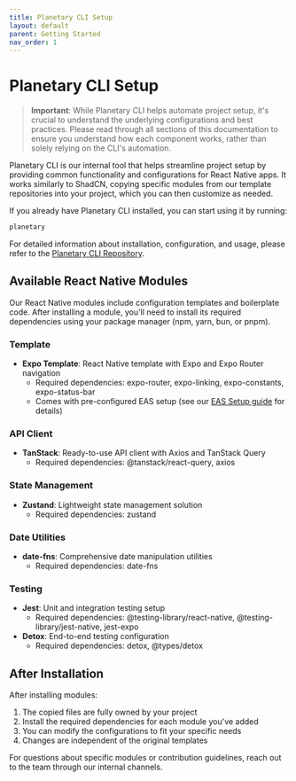 ```yaml
---
title: Planetary CLI Setup
layout: default
parent: Getting Started
nav_order: 1
---
```


# Planetary CLI Setup

> **Important**: While Planetary CLI helps automate project setup, it's crucial to understand the underlying configurations and best practices. Please read through all sections of this documentation to ensure you understand how each component works, rather than solely relying on the CLI's automation.

Planetary CLI is our internal tool that helps streamline project setup by providing common functionality and configurations for React Native apps. It works similarly to ShadCN, copying specific modules from our template repositories into your project, which you can then customize as needed.

If you already have Planetary CLI installed, you can start using it by running:
```bash
planetary
```

For detailed information about installation, configuration, and usage, please refer to the [Planetary CLI Repository](https://github.com/SpaceUY/planetary).

## Available React Native Modules

Our React Native modules include configuration templates and boilerplate code. After installing a module, you'll need to install its required dependencies using your package manager (npm, yarn, bun, or pnpm).

### Template
- **Expo Template**: React Native template with Expo and Expo Router navigation
  - Required dependencies: expo-router, expo-linking, expo-constants, expo-status-bar
  - Comes with pre-configured EAS setup (see our [EAS Setup guide](./easSetup.md) for details)

### API Client
- **TanStack**: Ready-to-use API client with Axios and TanStack Query
  - Required dependencies: @tanstack/react-query, axios

### State Management
- **Zustand**: Lightweight state management solution
  - Required dependencies: zustand

### Date Utilities
- **date-fns**: Comprehensive date manipulation utilities
  - Required dependencies: date-fns

### Testing
- **Jest**: Unit and integration testing setup
  - Required dependencies: @testing-library/react-native, @testing-library/jest-native, jest-expo
- **Detox**: End-to-end testing configuration
  - Required dependencies: detox, @types/detox

## After Installation

After installing modules:
1. The copied files are fully owned by your project
2. Install the required dependencies for each module you've added
3. You can modify the configurations to fit your specific needs
4. Changes are independent of the original templates

For questions about specific modules or contribution guidelines, reach out to the team through our internal channels. 